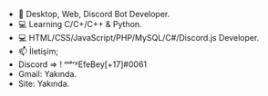 - 💯 Desktop, Web, Discord Bot Developer.
- 💻 Learning C/C+/C++ & Python.
- 💻 HTML/CSS/JavaScript/PHP/MySQL/C#/Discord.js Developer.
- 📫 İletişim;
-  Discord => ! ᵐᵉʳʸEfeBey[+17]#0061
-  Gmail: Yakında.
-  Site: Yakında.
